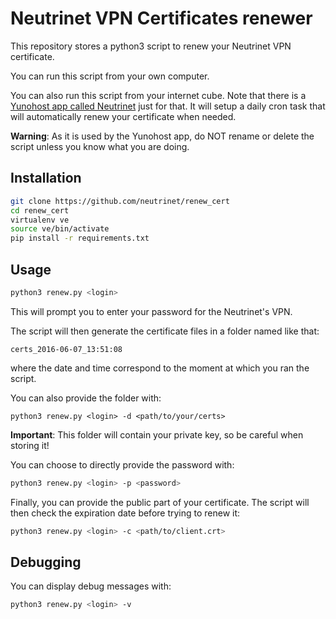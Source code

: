 # Neutrinet VPN Certificates renewer

This repository stores a python3 script to renew your Neutrinet VPN certificate.

You can run this script from your own computer.

You can also run this script from your internet cube.
Note that there is a [Yunohost app called Neutrinet](https://github.com/Neutrinet/neutrinet_ynh) just for that. 
It will setup a daily cron task that will automatically renew your certificate when needed.

**Warning**: As it is used by the Yunohost app, do NOT rename or delete the script unless you know what you are doing.

## Installation

```bash
git clone https://github.com/neutrinet/renew_cert
cd renew_cert
virtualenv ve
source ve/bin/activate
pip install -r requirements.txt
```

## Usage

```bash
python3 renew.py <login>
```

This will prompt you to enter your password for the Neutrinet's VPN.

The script will then generate the certificate files in a folder named like that:  
```
certs_2016-06-07_13:51:08
```
where the date and time correspond to the moment at which you ran the script.

You can also provide the folder with:
```
python3 renew.py <login> -d <path/to/your/certs>
```

**Important**: This folder will contain your private key, so be careful when storing it!

You can choose to directly provide the password with:
```bash
python3 renew.py <login> -p <password>
```

Finally, you can provide the public part of your certificate.
The script will then check the expiration date before trying to renew it:
```bash
python3 renew.py <login> -c <path/to/client.crt>
```

## Debugging

You can display debug messages with:
```bash
python3 renew.py <login> -v
```
